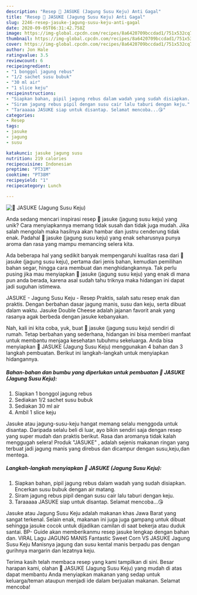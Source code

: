 ```yaml
---
description: "Resep 🌻 JASUKE (Jagung Susu Keju) Anti Gagal"
title: "Resep 🌻 JASUKE (Jagung Susu Keju) Anti Gagal"
slug: 2246-resep-jasuke-jagung-susu-keju-anti-gagal
date: 2020-09-05T06:31:42.758Z
image: https://img-global.cpcdn.com/recipes/8a6420709bccdad1/751x532cq70/🌻-jasuke-jagung-susu-keju-foto-resep-utama.jpg
thumbnail: https://img-global.cpcdn.com/recipes/8a6420709bccdad1/751x532cq70/🌻-jasuke-jagung-susu-keju-foto-resep-utama.jpg
cover: https://img-global.cpcdn.com/recipes/8a6420709bccdad1/751x532cq70/🌻-jasuke-jagung-susu-keju-foto-resep-utama.jpg
author: Jon Hale
ratingvalue: 3.5
reviewcount: 6
recipeingredient:
- "1 bonggol jagung rebus"
- "1/2 sachet susu bubuk"
- "30 ml air"
- "1 slice keju"
recipeinstructions:
- "Siapkan bahan, pipil jagung rebus dalam wadah yang sudah disiapkan. Encerkan susu bubuk dengan air matang."
- "Siram jagung rebus pipil dengan susu cair lalu taburi dengan keju."
- "Taraaaaa JASUKE siap untuk disantap. Selamat mencoba...😘"
categories:
- Resep
tags:
- jasuke
- jagung
- susu

katakunci: jasuke jagung susu 
nutrition: 219 calories
recipecuisine: Indonesian
preptime: "PT31M"
cooktime: "PT38M"
recipeyield: "1"
recipecategory: Lunch

---
```



![🌻 JASUKE (Jagung Susu Keju)](https://img-global.cpcdn.com/recipes/8a6420709bccdad1/751x532cq70/🌻-jasuke-jagung-susu-keju-foto-resep-utama.jpg)

Anda sedang mencari inspirasi resep 🌻 jasuke (jagung susu keju) yang unik? Cara menyiapkannya memang tidak susah dan tidak juga mudah. Jika salah mengolah maka hasilnya akan hambar dan justru cenderung tidak enak. Padahal 🌻 jasuke (jagung susu keju) yang enak seharusnya punya aroma dan rasa yang mampu memancing selera kita.

Ada beberapa hal yang sedikit banyak mempengaruhi kualitas rasa dari 🌻 jasuke (jagung susu keju), pertama dari jenis bahan, kemudian pemilihan bahan segar, hingga cara membuat dan menghidangkannya. Tak perlu pusing jika mau menyiapkan 🌻 jasuke (jagung susu keju) yang enak di mana pun anda berada, karena asal sudah tahu triknya maka hidangan ini dapat jadi suguhan istimewa.

JASUKE - Jagung Susu Keju - Resep Praktis, salah satu resep enak dan praktis. Dengan berbahan dasar jagung manis, susu dan keju, serta dibuat dalam waktu. Jasuke Double Cheese adalah jajanan favorit anak yang rasanya agak berbeda dengan jasuke kebanyakan.


Nah, kali ini kita coba, yuk, buat 🌻 jasuke (jagung susu keju) sendiri di rumah. Tetap berbahan yang sederhana, hidangan ini bisa memberi manfaat untuk membantu menjaga kesehatan tubuhmu sekeluarga. Anda bisa menyiapkan 🌻 JASUKE (Jagung Susu Keju) menggunakan 4 bahan dan 3 langkah pembuatan. Berikut ini langkah-langkah untuk menyiapkan hidangannya.

<!--inarticleads1-->

##### Bahan-bahan dan bumbu yang diperlukan untuk pembuatan 🌻 JASUKE (Jagung Susu Keju):

1. Siapkan 1 bonggol jagung rebus
1. Sediakan 1/2 sachet susu bubuk
1. Sediakan 30 ml air
1. Ambil 1 slice keju


Jasuke atau jagung-susu-keju hangat memang selalu menggoda untuk disantap. Daripada selalu beli di luar, ayo bikin sendiri saja dengan resep yang super mudah dan praktis berikut. Rasa dan aromanya tidak kalah menggugah selera! Produk &#34;JASUKE&#34; , adalah sejenis makanan ringan yang terbuat jadi jagung manis yang direbus dan dicampur dengan susu,keju,dan mentega. 

<!--inarticleads2-->

##### Langkah-langkah menyiapkan 🌻 JASUKE (Jagung Susu Keju):

1. Siapkan bahan, pipil jagung rebus dalam wadah yang sudah disiapkan. Encerkan susu bubuk dengan air matang.
1. Siram jagung rebus pipil dengan susu cair lalu taburi dengan keju.
1. Taraaaaa JASUKE siap untuk disantap. Selamat mencoba...😘


Jasuke atau Jagung Susu Keju adalah makanan khas Jawa Barat yang sangat terkenal. Selain enak, makanan ini juga juga gampang untuk dibuat sehingga jasuke cocok untuk dijadikan camilan di saat bekerja atau duduk santai. BP- Guide akan memberikanmu resep jasuke lengkap dengan bahan dan. VIRAL Lagu JAGUNG MANIS Fantastic Sweet Corn VS JASUKE Jagung Susu Keju Manisnya jagung dan susu kental manis berpadu pas dengan gurihnya margarin dan lezatnya keju. 

Terima kasih telah membaca resep yang kami tampilkan di sini. Besar harapan kami, olahan 🌻 JASUKE (Jagung Susu Keju) yang mudah di atas dapat membantu Anda menyiapkan makanan yang sedap untuk keluarga/teman ataupun menjadi ide dalam berjualan makanan. Selamat mencoba!
